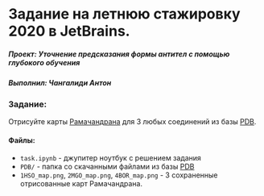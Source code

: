 # Задание на летнюю стажировку 2020 в JetBrains.
##### Проект: Уточнение предсказания формы антител с помощью глубокого обучения
##### Выполнил: Чангалиди Антон

### Задание:

Отрисуйте карты [Рамачандрана](https://proteinstructures.com/Structure/Structure/Ramachandran-plot.html) для 3 любых соединений из базы [PDB](https://www.rcsb.org/).

#### Файлы:
* `task.ipynb` - джупитер ноутбук с решением задания
* `PDB/` - папка со скачанными файлами из базы [PDB](https://www.rcsb.org/) 
* `1HSO_map.png`, `2MGO_map.png`, `4BOR_map.png` - 3 сохраненные отрисованные карт Рамачандрана.
